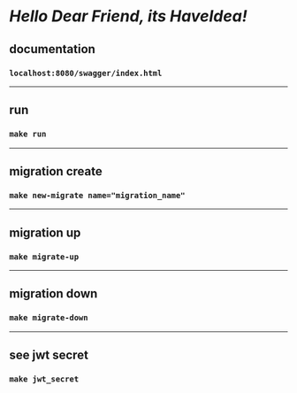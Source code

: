 
# ***Hello Dear Friend, its HaveIdea!***

## documentation
### `localhost:8080/swagger/index.html`

---
## run
### `make run`

---
## migration create
### `make new-migrate name="migration_name"`

---
## migration up
### `make migrate-up`

---
## migration down
### `make migrate-down`

---
## see jwt secret
### `make jwt_secret`